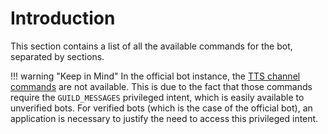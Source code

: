 # Introduction

This section contains a list of all the available commands for the bot, separated by sections.

!!! warning "Keep in Mind"
    In the official bot instance, the [TTS channel commands](./channel-tts/index.md) are not available. This is due to the fact that those commands require the `GUILD_MESSAGES` privileged intent, which is easily available to unverified bots. For verified bots (which is the case of the official bot), an application is necessary to justify the need to access this privileged intent.

